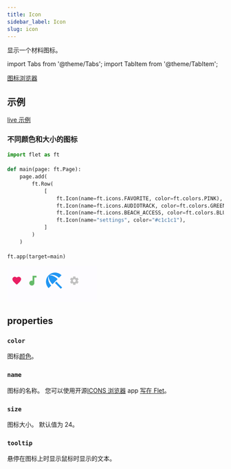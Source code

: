 ```yaml
---
title: Icon
sidebar_label: Icon
slug: icon
---
```


显示一个材料图标。

import Tabs from '@theme/Tabs';
import TabItem from '@theme/TabItem';

[图标浏览器](https://gallery.flet.dev/icons-browser/)

## 示例

[live 示例](https://flet-controls-gallery.fly.dev/displays/icon)

### 不同颜色和大小的图标

<Tabs groupId="language">
  <TabItem value="python" label="Python" default>

```python
import flet as ft

def main(page: ft.Page):
    page.add(
        ft.Row(
            [
                ft.Icon(name=ft.icons.FAVORITE, color=ft.colors.PINK),
                ft.Icon(name=ft.icons.AUDIOTRACK, color=ft.colors.GREEN_400, size=30),
                ft.Icon(name=ft.icons.BEACH_ACCESS, color=ft.colors.BLUE, size=50),
                ft.Icon(name="settings", color="#c1c1c1"),
            ]
        )
    )

ft.app(target=main)
```

  </TabItem>
</Tabs>

<img src="/img/docs/controls/icon/custom-icons.png" className="screenshot-20" />

## properties

### `color`

图标[颜色](/docs/guides/python/colors)。

### `name`

图标的名称。 您可以使用开源[ICONS 浏览器](https://gallery.flet.dev/icons-browser/) app [写在 Flet](https://github.com/flet-dev/examples/blob/main/python/apps/icons-browser/main.py)。

### `size`

图标大小。 默认值为 24。

### `tooltip`

悬停在图标上时显示鼠标时显示的文本。
